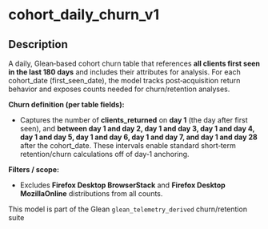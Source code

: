 # cohort_daily_churn_v1

## Description

A daily, Glean‑based cohort churn table that references **all clients first seen in the last 180 days** and includes their attributes for analysis. For each cohort_date (first_seen_date), the model tracks post‑acquisition return behavior and exposes counts needed for churn/retention analyses.

**Churn definition (per table fields):**

* Captures the number of **clients_returned** on **day 1** (the day after first seen), and **between day 1 and day 2, day 1 and day 3, day 1 and day 4, day 1 and day 5, day 1 and day 6, day 1 and day 7, and day 1 and day 28** after the cohort_date. These intervals enable standard short‑term retention/churn calculations off of day‑1 anchoring.

**Filters / scope:**

* Excludes **Firefox Desktop BrowserStack** and **Firefox Desktop MozillaOnline** distributions from all counts.

This model is part of the Glean `glean_telemetry_derived` churn/retention suite